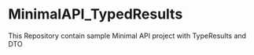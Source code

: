 # MinimalAPI_TypedResults
This Repository contain sample Minimal API project with TypeResults and DTO
